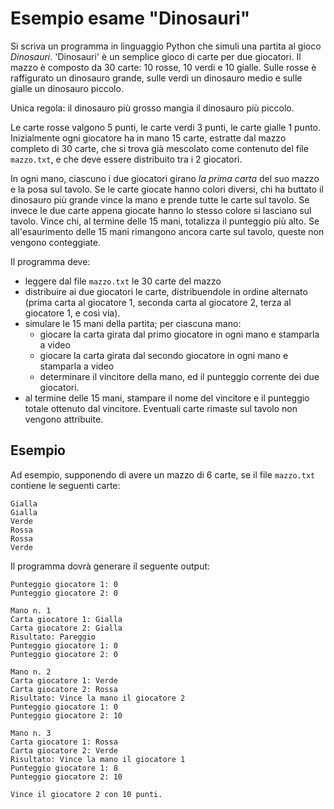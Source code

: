 # Esempio esame "Dinosauri"

Si scriva un programma in linguaggio Python che simuli una partita al gioco *Dinosauri*. 'Dinosauri' è un semplice gioco
di carte per due giocatori. Il mazzo è composto da 30 carte: 10 rosse, 10 verdi e 10 gialle. Sulle rosse è raffigurato
un dinosauro grande, sulle verdi un dinosauro medio e sulle gialle un dinosauro piccolo.

Unica regola: il dinosauro più grosso mangia il dinosauro più piccolo.

Le carte rosse valgono 5 punti, le carte verdi 3 punti, le carte gialle 1 punto. Inizialmente ogni giocatore ha in mano
15 carte, estratte dal mazzo completo di 30 carte, che si trova già mescolato come contenuto del file `mazzo.txt`, e che
deve essere distribuito tra i 2 giocatori.

In ogni mano, ciascuno i due giocatori girano *la prima carta* del suo mazzo e la posa sul tavolo. Se le carte giocate
hanno colori diversi, chi ha buttato il dinosauro più grande vince la mano e prende tutte le carte sul tavolo. Se invece
le due carte appena giocate hanno lo stesso colore si lasciano sul tavolo. Vince chi, al termine delle 15 mani,
totalizza il punteggio più alto. Se all'esaurimento delle 15 mani rimangono ancora carte sul tavolo, queste non vengono
conteggiate.

Il programma deve:

- leggere dal file `mazzo.txt` le 30 carte del mazzo
- distribuire ai due giocatori le carte, distribuendole in ordine alternato (prima carta al giocatore 1, seconda carta
  al giocatore 2, terza al giocatore 1, e così via).
- simulare le 15 mani della partita; per ciascuna mano:
    - giocare la carta girata dal primo giocatore in ogni mano e stamparla a video
    - giocare la carta girata dal secondo giocatore in ogni mano e stamparla a video
    - determinare il vincitore della mano, ed il punteggio corrente dei due giocatori.
- al termine delle 15 mani, stampare il nome del vincitore e il punteggio totale ottenuto dal vincitore. Eventuali carte
  rimaste sul tavolo non vengono attribuite.

## Esempio

Ad esempio, supponendo di avere un mazzo di 6 carte, se il file `mazzo.txt` contiene le seguenti carte:

    Gialla
    Gialla
    Verde
    Rossa
    Rossa
    Verde

Il programma dovrà generare il seguente output:

    Punteggio giocatore 1: 0
    Punteggio giocatore 2: 0

    Mano n. 1
    Carta giocatore 1: Gialla
    Carta giocatore 2: Gialla
    Risultato: Pareggio
    Punteggio giocatore 1: 0
    Punteggio giocatore 2: 0

    Mano n. 2
    Carta giocatore 1: Verde
    Carta giocatore 2: Rossa
    Risultato: Vince la mano il giocatore 2
    Punteggio giocatore 1: 0
    Punteggio giocatore 2: 10

    Mano n. 3
    Carta giocatore 1: Rossa
    Carta giocatore 2: Verde
    Risultato: Vince la mano il giocatore 1
    Punteggio giocatore 1: 8
    Punteggio giocatore 2: 10

    Vince il giocatore 2 con 10 punti.
